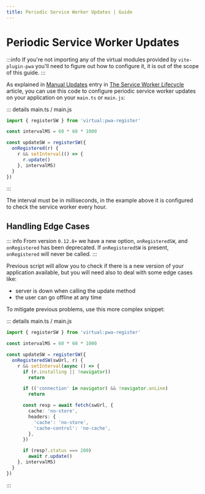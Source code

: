 ```yaml
---
title: Periodic Service Worker Updates | Guide
---
```


# Periodic Service Worker Updates

:::info
If you're not importing any of the virtual modules provided by `vite-plugin-pwa` you'll need to figure out how to configure it, it is out of the scope of this guide.
:::

As explained in [Manual Updates](https://developers.google.com/web/fundamentals/primers/service-workers/lifecycle#manual-updates) entry in [The Service Worker Lifecycle](https://web.dev/service-worker-lifecycle/) article, you can use this code to configure periodic service worker updates on your application on your `main.ts` or `main.js`:

::: details main.ts / main.js
```ts
import { registerSW } from 'virtual:pwa-register'

const intervalMS = 60 * 60 * 1000

const updateSW = registerSW({
  onRegistered(r) {
    r && setInterval(() => {
      r.update()
    }, intervalMS)
  }
})
```
:::

The interval must be in milliseconds, in the example above it is configured to check the service worker every hour.

## Handling Edge Cases

::: info
From version `0.12.8+` we have a new option, `onRegisteredSW`, and `onRegistered` has been deprecated. If `onRegisteredSW` is present, `onRegistered` will never be called.
:::

Previous script will allow you to check if there is a new version of your application available, but you will need also to deal with some edge cases like:
- server is down when calling the update method
- the user can go offline at any time

To mitigate previous problems, use this more complex snippet:

::: details main.ts / main.js
```ts
import { registerSW } from 'virtual:pwa-register'

const intervalMS = 60 * 60 * 1000

const updateSW = registerSW({
  onRegisteredSW(swUrl, r) {
    r && setInterval(async () => {
      if (r.installing || !navigator))
        return

      if (('connection' in navigator) && !navigator.onLine)
        return

      const resp = await fetch(swUrl, {
        cache: 'no-store',
        headers: {
          'cache': 'no-store',
          'cache-control': 'no-cache',
        },
      })

      if (resp?.status === 200)
        await r.update()
    }, intervalMS)
  }
})
```
:::
